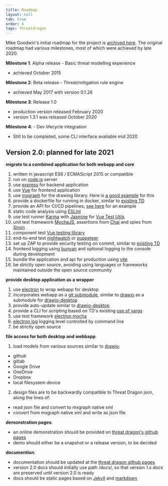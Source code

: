 ```yaml
---
title: Roadmap
layout: null
tab: true
order: 4
tags: threatdragon
---
```


Mike Goodwin's initial roadmap for the project is [archived here](https://github.com/OWASP/www-project-threat-dragon/wiki/Original-Roadmap).
The original roadmap had various milestones, most of which were achieved by late 2020.

**Milestone 1**: Alpha release - Basic threat modelling experience
* achieved October 2015

**Milestone 2**: Beta release - Threat/mitigation rule engine
* achieved May 2017 with version 0.1.26

**Milestone 3**: Release 1.0
* production version released February 2020
* version 1.3.1 was released October 2020

**Milestone 4**: - Dev lifecycle integration
* Still to be completed, some CLI interface available mid 2020

## Version 2.0: planned for late 2021
**migrate to a combined application for both webapp and core**
1. written in javascript ES6 / ECMAScript 2015 or compatible
1. run on [node.js](https://nodejs.org/en/) server
1. use [express](http://expressjs.com/en/starter/installing.html) for backend application
1. use [Vue](https://v3.vuejs.org/guide/introduction.html#what-is-vue-js) for frontend application
1. use [mxgraph](https://github.com/jsGraph/mxgraph) for the drawing library. Here is [a good example](https://github.com/lanniu/vue-mxgraph-example) for this
1. provide a dockerfile for running in docker, similar to [existing TD](https://github.com/OWASP/threat-dragon/blob/main/Dockerfile)
1. provide an API for CI/CD pipelines, [see here](https://github.com/bbachi/vuejs-nodejs-example/tree/master/api) for an example
2. static code analysis using [ESLint](https://eslint.org)
3. use test runner [Karma](http://karma-runner.github.io/6.3/intro/installation.html)
with [Jasmine](https://jasmine.github.io)
for [Vue Test Utils](https://vue-test-utils.vuejs.org/installation/#using-other-test-runners)
5. unit test framework [MochaJS](https://mochajs.org), assertions from [Chai](http://chaijs.com/) and spies from [Sinon](http://sinonjs.org/)
6. component test [Vue testing library](https://github.com/testing-library/vue-testing-library)
7. end-to-end test [nightwatch](https://github.com/nightwatchjs/nightwatch) or [puppeteer](https://github.com/puppeteer/puppeteer)
8. set up ZAP to provide security testing on commit, similar to [existing TD](https://github.com/OWASP/threat-dragon/blob/main/.github/workflows/zap_scan.yaml)
9. frontend logging using [bunyan](https://github.com/trentm/node-bunyan) and optional logging to the console during development 
10. bundle the application and api for production using [vite](https://vitejs.dev)
11. be strictly open source, avoiding using languages or frameworks maintained outside the open source community

**provide desktop application as a wrapper**
1. use [electron](https://www.electronjs.org/) to wrap webapp for desktop
1. incorporates webapp as a [git submodule](https://git-scm.com/book/en/v2/Git-Tools-Submodules), similar to [drawio](https://github.com/jgraph/drawio) as a submodule for [drawio-desktop](https://github.com/jgraph/drawio-desktop/)
1. provide auto-update similar to [drawio-desktop](https://github.com/jgraph/drawio-desktop/)
1. provide a CLI for scripting based on TD's existing [use of yargs](https://github.com/yargs/yargs)
1. use test framework [electron mocha](https://github.com/jprichardson/electron-mocha)
1. [electron log](https://github.com/megahertz/electron-log) logging level controlled by command line
1. be strictly open source

**file access for both desktop and webbapp**:

 1. load models from various sources similar to [drawio](https://github.com/jgraph/drawio):
* github
* gitlab
* Google Drive
* OneDrive
* Dropbox
* local filesystem device

 2. design files are to be backwardly compatible to Threat Dragon json, along the lines of:
* read json file and convert to mxgraph native xml
* convert from mxgraph native xml and write as json file

**demonstration pages**:
* an online demonstration should be provided on [threat dragon's github pages](https://threatdragon.github.io/demo)
* demo should either be a snapshot or a release version, to be decided

**documention**:
* documentation should be updated at the [threat dragon github pages](https://threatdragon.github.io/docs)
* version 2.0 docs should initially use path /docs/, so that  version 1.x docs are preserved until version 2.0 is ready
* docs should be static pages based on [Jekyll](https://jekyllrb.com) and [markdown](https://docs.github.com/en/github/working-with-github-pages/setting-up-a-github-pages-site-with-jekyll)


